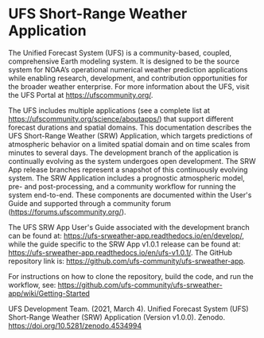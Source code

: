 # UFS Short-Range Weather Application

The Unified Forecast System (UFS) is a community-based, coupled, comprehensive Earth modeling system. It is designed to be the source system for NOAA’s operational numerical weather prediction applications while enabling research, development, and contribution opportunities for the broader weather enterprise. For more information about the UFS, visit the UFS Portal at https://ufscommunity.org/.

The UFS includes multiple applications (see a complete list at https://ufscommunity.org/science/aboutapps/) that support different forecast durations and spatial domains. This documentation describes the UFS Short-Range Weather (SRW) Application, which targets predictions of atmospheric behavior on a limited spatial domain and on time scales from minutes to several days. The development branch of the application is continually evolving as the system undergoes open development. The SRW App release branches represent a snapshot of this continuously evolving system. The SRW Application includes a prognostic atmospheric model, pre- and post-processing, and a community workflow for running the system end-to-end. These components are documented within the User's Guide and supported through a community forum (https://forums.ufscommunity.org/). 

The UFS SRW App User's Guide associated with the development branch can be found at: https://ufs-srweather-app.readthedocs.io/en/develop/, while the guide specific to the SRW App v1.0.1 release can be found at: https://ufs-srweather-app.readthedocs.io/en/ufs-v1.0.1/. The GitHub repository link is: https://github.com/ufs-community/ufs-srweather-app.

For instructions on how to clone the repository, build the code, and run the workflow, see:
https://github.com/ufs-community/ufs-srweather-app/wiki/Getting-Started

UFS Development Team. (2021, March 4). Unified Forecast System (UFS) Short-Range Weather (SRW) Application (Version v1.0.0). Zenodo. https://doi.org/10.5281/zenodo.4534994

